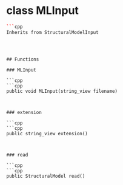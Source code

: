 # class MLInput


```cpp
```cpp
Inherits from StructuralModelInput
```
```



## Functions

### MLInput

```cpp
```cpp
public void MLInput(string_view filename)
```
```


### extension

```cpp
```cpp
public string_view extension()
```
```


### read

```cpp
```cpp
public StructuralModel read()
```
```




